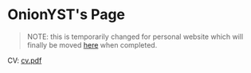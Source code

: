 # OnionYST's Page

> NOTE: this is temporarily changed for personal website which will finally be moved [here](https://onionyst.com/) when completed. 

CV: [cv.pdf](cv.pdf)


